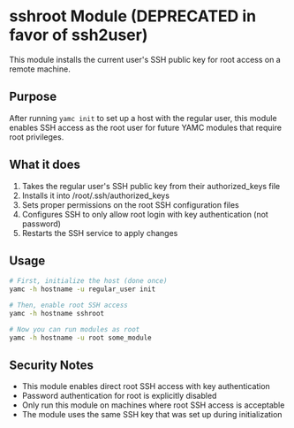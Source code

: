 # sshroot Module (DEPRECATED in favor of ssh2user)

This module installs the current user's SSH public key for root access on a remote machine.

## Purpose

After running `yamc init` to set up a host with the regular user, this module enables SSH access as the root user for future YAMC modules that require root privileges.

## What it does

1. Takes the regular user's SSH public key from their authorized_keys file
2. Installs it into /root/.ssh/authorized_keys
3. Sets proper permissions on the root SSH configuration files
4. Configures SSH to only allow root login with key authentication (not password)
5. Restarts the SSH service to apply changes

## Usage

```bash
# First, initialize the host (done once)
yamc -h hostname -u regular_user init

# Then, enable root SSH access
yamc -h hostname sshroot

# Now you can run modules as root
yamc -h hostname -u root some_module
```

## Security Notes

- This module enables direct root SSH access with key authentication
- Password authentication for root is explicitly disabled
- Only run this module on machines where root SSH access is acceptable
- The module uses the same SSH key that was set up during initialization
